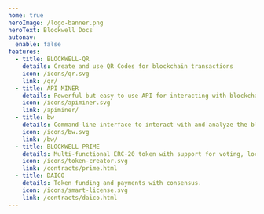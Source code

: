 ```yaml
---
home: true
heroImage: /logo-banner.png
heroText: Blockwell Docs
autonav:
  enable: false
features:
  - title: BLOCKWELL-QR
    details: Create and use QR Codes for blockchain transactions
    icon: /icons/qr.svg
    link: /qr/
  - title: API MINER
    details: Powerful but easy to use API for interacting with blockchains.
    icon: /icons/apiminer.svg
    link: /apiminer/
  - title: bw
    details: Command-line interface to interact with and analyze the blockchain.
    icon: /icons/bw.svg
    link: /bw/
  - title: BLOCKWELL PRIME
    details: Multi-functional ERC-20 token with support for voting, locking, cross-chain swaps and more.
    icon: /icons/token-creator.svg
    link: /contracts/prime.html
  - title: DAICO
    details: Token funding and payments with consensus.
    icon: /icons/smart-license.svg
    link: /contracts/daico.html
---
```


